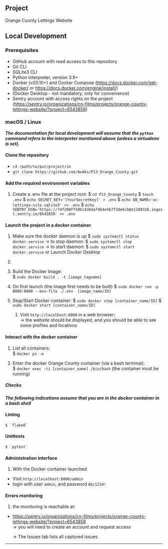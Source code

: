 ## Project

 Orange County Lettings Website

## Local Development

### Prerequisites

- GitHub account with read access to this repository
- Git CLI
- SQLite3 CLI
- Python interpreter, version 3.9+
- Docker (v20.10+) and Docker Compose (https://docs.docker.com/get-docker/ or https://docs.docker.com/engine/install/)
- (Docker Desktop - not mandatory, only for convenience)
- Sentry account with access rights on the project
(https://sentry.io/organizations/cn-films/projects/orange-county-lettings-website/?project=6543858)

### macOS / Linux

___The documentation for local development will assume that___
___the `python` command refers to the interpreter mentioned above (unless a virtualenv is set).___

#### Clone the repository

- `cd /path/to/put/project/in`
- `git clone https://github.com/AxAks/P13_Orange_County.git`

#### Add the required environment variables

1. Create a .env file at the project root:
   $ `cd P13_Orange_County`
   $ `touch .env`
   $ `echo SECRET_KEY='[YourSecretKey]' > .env`
   $ `echo DB_NAME='oc-lettings-site.sqlite3' >> .env`
   $ `echo SENTRY_DSN='https://74f290ff50b1436daf464e567f3de6cb@o1289316.ingest.sentry.io/6543858' >> .env`
#### Launch the project in a docker container

1. Make sure the docker daemon is up
   $ `sudo systemctl status docker.service`
   -> to stop daemon: $ `sudo systemctl stop docker.service`
   -> to start daemon: $ `sudo systemctl start docker.service`
   or Launch Docker Desktop
2. 

3. Build the Docker Image:      
   $ `sudo docker build . -t [image_tagname]`

4. On first launch (the image first needs to be built)
   $ `sudo docker run -p 8000:8000 --env-file ./.env  [image_name/ID]`
5. Stop/Start Docker container:
   $ `sudo docker stop [container_name/ID]`
   $ `sudo docker start [container_name/ID]`

   1. Visit `http://localhost:8000` in a web browser:                
      -> the website should be displayed, and you should be able to see some profiles and locations

#### Interact with the docker container

1. List all containers:     
   $ `docker ps -a`

2. Enter the docker Orange County container (via a bash terminal):     
   $ `docker exec -ti [container_name] /bin/bash`  (the container must be running)

##### Checks

___The following indications assume that you are in the docker container in a bash shell___

#### Linting

    $ `flake8`     

#### Unittests

    $ `pytest`

#### Administration interface

1. With the Docker container launched

- Visit `http://localhost:8000/admin`
- login with user `admin`, and password `Abc1234!`

#### Errors monitoring

1. the monitoring is reachable at:

- https://sentry.io/organizations/cn-films/projects/orange-county-lettings-website/?project=6543858    
  -> you will need to create an account and request access

  -> The Issues tab lists all captured issues






------
